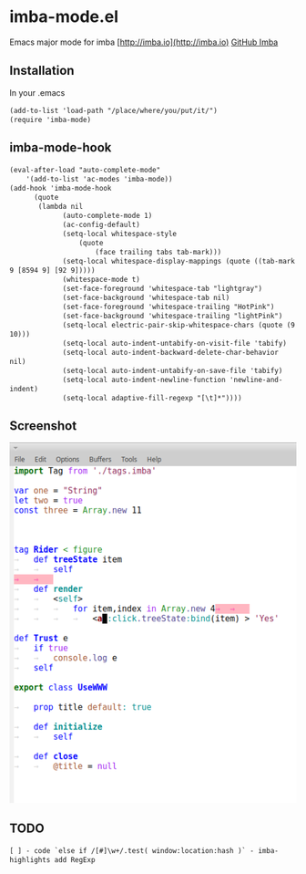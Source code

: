 # imba-mode.el
Emacs major mode for imba [http://imba.io](http://imba.io) [GitHub Imba](https://github.com/somebee/imba) 

## Installation

In your .emacs

    (add-to-list 'load-path "/place/where/you/put/it/")
    (require 'imba-mode)

## imba-mode-hook

    (eval-after-load "auto-complete-mode"
        '(add-to-list 'ac-modes 'imba-mode))
    (add-hook 'imba-mode-hook 
          (quote
           (lambda nil
 	             (auto-complete-mode 1)
 	             (ac-config-default)
 	             (setq-local whitespace-style
                     (quote
                         (face trailing tabs tab-mark)))
 	             (setq-local whitespace-display-mappings (quote ((tab-mark 9 [8594 9] [92 9]))))
 	             (whitespace-mode t)
                 (set-face-foreground 'whitespace-tab "lightgray")
                 (set-face-background 'whitespace-tab nil)
                 (set-face-foreground 'whitespace-trailing "HotPink")
                 (set-face-background 'whitespace-trailing "lightPink")
	             (setq-local electric-pair-skip-whitespace-chars (quote (9 10)))
	             (setq-local auto-indent-untabify-on-visit-file 'tabify)
                 (setq-local auto-indent-backward-delete-char-behavior nil)
                 (setq-local auto-indent-untabify-on-save-file 'tabify)
                 (setq-local auto-indent-newline-function 'newline-and-indent)
                 (setq-local adaptive-fill-regexp "[\t]*"))))


## Screenshot

![Screen](https://raw.githubusercontent.com/qwars/imba-mode.el/c3a9b54cc4d313f517e85687ec53c4b1f7bfda8d/screen.png)

## TODO
    [ ] - code `else if /[#]\w+/.test( window:location:hash )` - imba-highlights add RegExp
